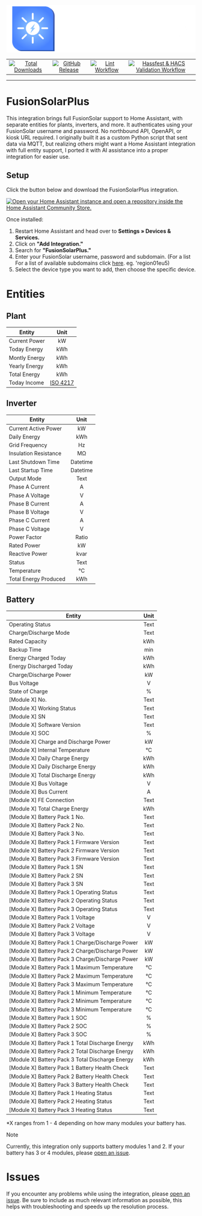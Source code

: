 
![Logo](https://raw.githubusercontent.com/JortvanSchijndel/FusionSolarPlus/refs/heads/master/branding/logo.png)

<table align="center" border="0">
  <tr>
    <td align="center">
      <a href="https://my.home-assistant.io/redirect/hacs_repository/?owner=JortvanSchijndel&repository=FusionSolarPlus&category=Integration">
        <img alt="Total Downloads" src="https://img.shields.io/badge/dynamic/json?url=https%3A%2F%2Fanalytics.home-assistant.io%2Fcustom_integrations.json&query=%24.fusionsolarplus.total&logo=homeassistantcommunitystore&logoColor=%235c5c5c&label=Total%20Downloads&labelColor=%23ffffff&color=%234983FF&cacheSeconds=600">
      </a>
    </td>
    <td align="center">
      <a href="https://github.com/JortvanSchijndel/FusionSolarPlus/releases">
        <img alt="GitHub Release" src="https://img.shields.io/github/v/release/JortvanSchijndel/FusionSolarPlus?display_name=release&logo=V&logoColor=%235c5c5c&label=Latest%20Version&labelColor=%23ffffff&color=%234983FF&cacheSeconds=600">
      </a>
    </td>
    <td align="center">
      <a href="https://github.com/JortvanSchijndel/FusionSolarPlus/actions/workflows/lint.yml">
        <img alt="Lint Workflow" src="https://img.shields.io/github/actions/workflow/status/JortvanSchijndel/FusionSolarPlus/lint.yml?logo=testcafe&logoColor=%235c5c5c&label=Lint%20Workflow&labelColor=%23ffffff&color=%234983FF&cacheSeconds=600">
      </a>
    </td>
    <td align="center">
      <a href="https://github.com/JortvanSchijndel/FusionSolarPlus/actions/workflows/validate.yml">
        <img alt="Hassfest & HACS Validation Workflow" src="https://img.shields.io/github/actions/workflow/status/JortvanSchijndel/FusionSolarPlus/validate.yml?logo=testcafe&logoColor=%235c5c5c&label=Hassfest%20%26%20HACS%20Validation%20Workflow&labelColor=%23ffffff&color=%234983FF&cacheSeconds=600">
      </a>
    </td>
  </tr>
</table>

---

# FusionSolarPlus
This integration brings full FusionSolar support to Home Assistant, with separate entities for plants, inverters, and more. It authenticates using your FusionSolar username and password. No northbound API, OpenAPI, or kiosk URL required. I originally built it as a custom Python script that sent data via MQTT, but realizing others might want a Home Assistant integration with full entity support, I ported it with AI assistance into a proper integration for easier use.

## Setup
Click the button below and download the FusionSolarPlus integration.

<a href="https://my.home-assistant.io/redirect/hacs_repository/?owner=JortvanSchijndel&repository=FusionSolarPlus&category=Integration" target="_blank" rel="noreferrer noopener"><img src="https://my.home-assistant.io/badges/hacs_repository.svg" alt="Open your Home Assistant instance and open a repository inside the Home Assistant Community Store." /></a>

Once installed:

1. Restart Home Assistant and head over to **Settings » Devices & Services.**  
2. Click on **"Add Integration."**  
3. Search for **"FusionSolarPlus."**  
4. Enter your FusionSolar username, password and subdomain. (For a list For a list of available subdomains click [here](https://support.huawei.com/enterprise/en/doc/EDOC1100165054/dbeb5df3/domain-name-list-of-management-systems). eg. 'region01eu5)  
5. Select the device type you want to add, then choose the specific device.

# Entities

## Plant
|Entity         |Unit       |
----------------|:------------:
|Current Power  |kW         |
|Today Energy   |kWh        |
|Montly Energy  |kWh        |
|Yearly Energy  |kWh        |
|Total Energy   |kWh        |
|Today Income   |[ISO 4217](https://en.wikipedia.org/wiki/ISO_4217#Active_codes) |

## Inverter
| Entity                 | Unit     |
|------------------------|:--------:|
| Current Active Power   | kW       |
| Daily Energy           | kWh      |
| Grid Frequency         | Hz       |
| Insulation Resistance  | MΩ       |
| Last Shutdown Time     | Datetime |
| Last Startup Time      | Datetime |
| Output Mode            | Text     |
| Phase A Current        | A        |
| Phase A Voltage        | V        |
| Phase B Current        | A        |
| Phase B Voltage        | V        |
| Phase C Current        | A        |
| Phase C Voltage        | V        |
| Power Factor           | Ratio    |
| Rated Power            | kW       |
| Reactive Power         | kvar     |
| Status                 | Text     |
| Temperature            | °C       |
| Total Energy Produced  | kWh      |

## Battery
| Entity                                        | Unit     |
|-----------------------------------------------|:--------:|
| Operating Status                             | Text     |
| Charge/Discharge Mode                        | Text     |
| Rated Capacity                               | kWh      |
| Backup Time                                  | min      |
| Energy Charged Today                         | kWh      |
| Energy Discharged Today                      | kWh      |
| Charge/Discharge Power                       | kW       |
| Bus Voltage                                  | V        |
| State of Charge                              | %        |
| [Module X] No.                                          | Text     |
| [Module X] Working Status                               | Text     |
| [Module X] SN                                           | Text     |
| [Module X] Software Version                             | Text     |
| [Module X] SOC                                          | %        |
| [Module X] Charge and Discharge Power                   | kW       |
| [Module X] Internal Temperature                         | °C       |
| [Module X] Daily Charge Energy                          | kWh      |
| [Module X] Daily Discharge Energy                       | kWh      |
| [Module X] Total Discharge Energy                       | kWh      |
| [Module X] Bus Voltage                                  | V        |
| [Module X] Bus Current                                  | A        |
| [Module X] FE Connection                                | Text     |
| [Module X] Total Charge Energy                          | kWh      |
| [Module X] Battery Pack 1 No.                          | Text     |
| [Module X] Battery Pack 2 No.                          | Text     |
| [Module X] Battery Pack 3 No.                          | Text     |
| [Module X] Battery Pack 1 Firmware Version             | Text     |
| [Module X] Battery Pack 2 Firmware Version             | Text     |
| [Module X] Battery Pack 3 Firmware Version             | Text     |
| [Module X] Battery Pack 1 SN                           | Text     |
| [Module X] Battery Pack 2 SN                           | Text     |
| [Module X] Battery Pack 3 SN                           | Text     |
| [Module X] Battery Pack 1 Operating Status             | Text     |
| [Module X] Battery Pack 2 Operating Status             | Text     |
| [Module X] Battery Pack 3 Operating Status             | Text     |
| [Module X] Battery Pack 1 Voltage                      | V        |
| [Module X] Battery Pack 2 Voltage                      | V        |
| [Module X] Battery Pack 3 Voltage                      | V        |
| [Module X] Battery Pack 1 Charge/Discharge Power       | kW       |
| [Module X] Battery Pack 2 Charge/Discharge Power       | kW       |
| [Module X] Battery Pack 3 Charge/Discharge Power       | kW       |
| [Module X] Battery Pack 1 Maximum Temperature          | °C       |
| [Module X] Battery Pack 2 Maximum Temperature          | °C       |
| [Module X] Battery Pack 3 Maximum Temperature          | °C       |
| [Module X] Battery Pack 1 Minimum Temperature          | °C       |
| [Module X] Battery Pack 2 Minimum Temperature          | °C       |
| [Module X] Battery Pack 3 Minimum Temperature          | °C       |
| [Module X] Battery Pack 1 SOC                          | %        |
| [Module X] Battery Pack 2 SOC                          | %        |
| [Module X] Battery Pack 3 SOC                          | %        |
| [Module X] Battery Pack 1 Total Discharge Energy       | kWh      |
| [Module X] Battery Pack 2 Total Discharge Energy       | kWh      |
| [Module X] Battery Pack 3 Total Discharge Energy       | kWh      |
| [Module X] Battery Pack 1 Battery Health Check         | Text     |
| [Module X] Battery Pack 2 Battery Health Check         | Text     |
| [Module X] Battery Pack 3 Battery Health Check         | Text     |
| [Module X] Battery Pack 1 Heating Status               | Text     |
| [Module X] Battery Pack 2 Heating Status               | Text     |
| [Module X] Battery Pack 3 Heating Status               | Text     |
*X ranges from 1 - 4 depending on how many modules your battery has.
> [!NOTE] 
> Currently, this integration only supports battery modules 1 and 2.
> If your battery has 3 or 4 modules, please [open an issue](https://github.com/JortvanSchijndel/FusionSolarPlus/issues).


# Issues
If you encounter any problems while using the integration, please [open an issue](https://github.com/JortvanSchijndel/FusionSolarPlus/issues).
Be sure to include as much relevant information as possible, this helps with troubleshooting and speeds up the resolution process.


